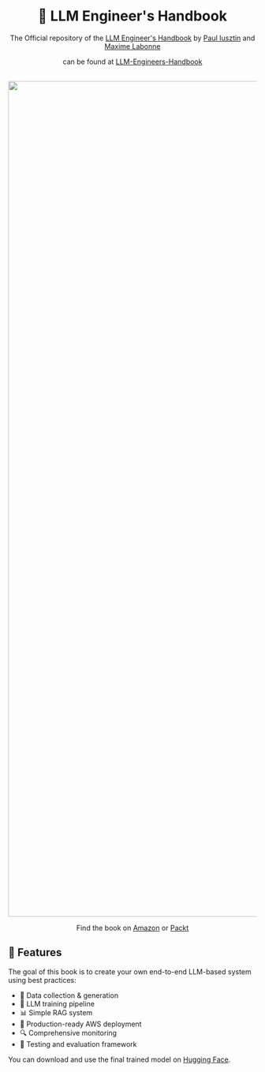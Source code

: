<div align="center">
  <h1>👷 LLM Engineer's Handbook</h1>
  <p class="tagline">The Official repository of the <a href="https://www.amazon.com/LLM-Engineers-Handbook-engineering-production/dp/1836200072/">LLM Engineer's Handbook</a> by <a href="https://github.com/iusztinpaul">Paul Iusztin</a> and <a href="https://github.com/mlabonne">Maxime Labonne</a></p> can be found at <a href="https://github.com/PacktPublishing/LLM-Engineers-Handbook/tree/main"> LLM-Engineers-Handbook</a>
</div>
</br>

<p align="center">
  <a href="https://www.amazon.com/LLM-Engineers-Handbook-engineering-production/dp/1836200072/">
   <img width="1695" alt="Book Cover" src="https://github.com/user-attachments/assets/96f7e2fa-df0e-4965-9593-8abf316c91df" />
  </a>

</p>

<p align="center">
  Find the book on <a href="https://www.amazon.com/LLM-Engineers-Handbook-engineering-production/dp/1836200072/">Amazon</a> or <a href="https://www.packtpub.com/en-us/product/llm-engineers-handbook-9781836200062">Packt</a>
</p>

## 🌟 Features

The goal of this book is to create your own end-to-end LLM-based system using best practices:

- 📝 Data collection & generation
- 🔄 LLM training pipeline
- 📊 Simple RAG system
- 🚀 Production-ready AWS deployment
- 🔍 Comprehensive monitoring
- 🧪 Testing and evaluation framework

You can download and use the final trained model on [Hugging Face](https://huggingface.co/mlabonne/TwinLlama-3.1-8B-DPO).
